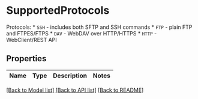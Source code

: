 # SupportedProtocols

Protocols:   * `SSH` - includes both SFTP and SSH commands   * `FTP` - plain FTP and FTPES/FTPS   * `DAV` - WebDAV over HTTP/HTTPS   * `HTTP` - WebClient/REST API

## Properties
Name | Type | Description | Notes
------------ | ------------- | ------------- | -------------

[[Back to Model list]](../README.md#documentation-for-models) [[Back to API list]](../README.md#documentation-for-api-endpoints) [[Back to README]](../README.md)
